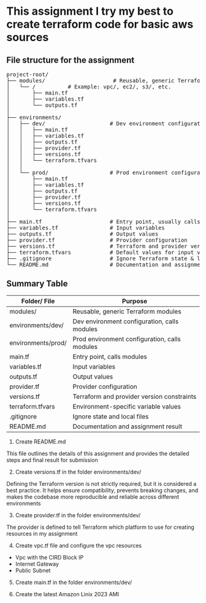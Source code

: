 # This assignment I try my best to create terraform code for basic aws sources

## File structure for the assignment

<pre>
project-root/
├── modules/                     # Reusable, generic Terraform modules
│   └── <module-name>/          # Example: vpc/, ec2/, s3/, etc.
│       ├── main.tf
│       ├── variables.tf
│       └── outputs.tf
│
├── environments/
│   ├── dev/                    # Dev environment configuration
│   │   ├── main.tf
│   │   ├── variables.tf
│   │   ├── outputs.tf
│   │   ├── provider.tf
│   │   ├── versions.tf
│   │   └── terraform.tfvars
│   │
│   └── prod/                   # Prod environment configuration
│       ├── main.tf
│       ├── variables.tf
│       ├── outputs.tf
│       ├── provider.tf
│       ├── versions.tf
│       └── terraform.tfvars
│
├── main.tf                     # Entry point, usually calls modules
├── variables.tf                # Input variables
├── outputs.tf                  # Output values
├── provider.tf                 # Provider configuration
├── versions.tf                 # Terraform and provider version constraints
├── terraform.tfvars            # Default values for input variables
├── .gitignore                  # Ignore Terraform state & local files
└── README.md                   # Documentation and assignment result
</pre>

## Summary Table

| Folder/ File       | Purpose                                       |
| ------------------ | --------------------------------------------- |
| modules/           | Reusable, generic Terraform modules           |
| environments/dev/  | Dev environment configuration, calls modules  |
| environments/prod/ | Prod environment configuration, calls modules |
| main.tf            | Entry point, calls modules                    |
| variables.tf       | Input variables                               |
| outputs.tf         | Output values                                 |
| provider.tf        | Provider configuration                        |
| versions.tf        | Terraform and provider version constraints    |
| terraform.tfvars   | Environment-specific variable values          |
| .gitignore         | Ignore state and local files                  |
| README.md          | Documentation and assignment result           |

1. Create README.md

This file outlines the details of this assignment and provides the detailed steps and final result for submission

2. Create versions.tf in the folder environments/dev/

Defining the Terraform version is not strictly required, but it is considered a best practice. It helps ensure compatibility, prevents breaking changes, and makes the codebase more reproducible and reliable across different environments

3. Create provider.tf in the folder environments/dev/

The provider is defined to tell Terraform which platform to use for creating resources in my assignment

4. Create vpc.tf file and configure the vpc resources

- Vpc with the CIRD Block IP
- Internet Gateway
- Public Subnet

5. Create main.tf in the folder environments/dev/

6. Create the latest Amazon Linix 2023 AMI
